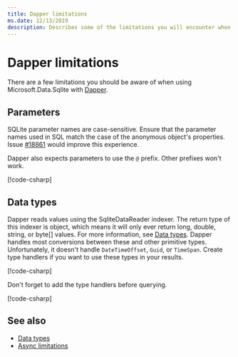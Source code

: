 ```yaml
---
title: Dapper limitations
ms.date: 12/13/2019
description: Describes some of the limitations you will encounter when using Dapper.
---
```

# Dapper limitations

There are a few limitations you should be aware of when using Microsoft.Data.Sqlite with [Dapper](https://stackexchange.github.io/Dapper/).

## Parameters

SQLite parameter names are case-sensitive. Ensure that the parameter names used in SQL match the case of the anonymous object's properties. Issue [#18861](https://github.com/dotnet/efcore/issues/18861) would improve this experience.

Dapper also expects parameters to use the `@` prefix. Other prefixes won't work.

[!code-csharp[](../../../../samples/snippets/standard/data/sqlite/DapperSample/Program.cs?name=snippet_Parameter)]

## Data types

Dapper reads values using the SqliteDataReader indexer. The return type of this indexer is object, which means it will only ever return long, double, string, or byte[] values. For more information, see [Data types](types.md). Dapper handles most conversions between these and other primitive types. Unfortunately, it doesn't handle `DateTimeOffset`, `Guid`, or `TimeSpan`. Create type handlers if you want to use these types in your results.

[!code-csharp[](../../../../samples/snippets/standard/data/sqlite/DapperSample/Program.cs?name=snippet_TypeHandlers)]

Don't forget to add the type handlers before querying.

[!code-csharp[](../../../../samples/snippets/standard/data/sqlite/DapperSample/Program.cs?name=snippet_AddTypeHandlers)]

## See also

* [Data types](types.md)
* [Async limitations](async.md)
